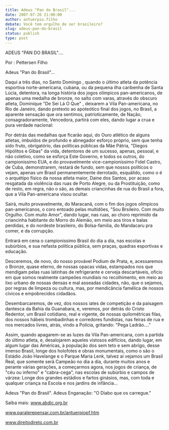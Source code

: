 ```yaml
---
title: Adeus "Pan do Brasil"...
date: 2007-07-26 21:00:00
author: antuerpio.filho
debate: Você tem orgulho de ser brasileiro?
slug: adeus-pan-do-brasil
status: publish 
type: post
---
```


ADEUS "PAN DO BRASIL"....  

  

Por : Pettersen Filho  

  

 Adeus "Pan do Brasil"...  

 Daqui a três dias, no Santo Domingo , quando o último atleta da potência esportiva norte-americana, cubana, ou da pequena ilha caribenha de Santa Lúcia, detentora, na longa história dos jogos olímpicos pan-americanos, de apenas uma medalha de bronze, no salto com varas, através do obscuro atleta, Dominique "De Sei Lá O Que" , deixarem a Vila Pan-americana, no Rio de Janeiro, dando pretexto ao apoteótico final dos jogos, no Brasil, a aparente sensação que ora sentimos, patrioticamente, de Nação, consagradoramente, Vencedora, partirá com eles, dando lugar a crua e pura verdade nacional:  

 Por detrás das medalhas que ficarão aqui, do Ouro atlético de alguns atletas, imbuídos de profundo e abnegador esforço próprio, sem que tenha sido fruto, obrigatório, das políticas públicas da Mãe Pátria, "Diegos Hipólitos e Gibas" da vida, detentores de um sucesso, apenas, pessoal, e não coletivo, como se esforça Este Governo, e todos os outros, do campionissimo EUA, e do provavelmente vice-campioníssimo Fidel Castro, de Cuba, demonstrarem, restará de fundo, sem que nossos políticos o vejam, apenas um Brasil permanentemente derrotado, esquálido, como o é o arquétipo físico da nossa atleta maior, Daine dos Santos, por acaso resgatada da violência das ruas de Porto Alegre, ou da Prostituição, como de resto, em regra, não o são, as demais criancinhas de rua do Brasil a fora, que a Vila Pan-americana visou ocultar.  

 Sairá, muito provavelmente, do Maracanã, com o fim dos jogos olímpicos pan-americanos, o coro entoado pelas multidões, "Sou Brsileiro. Com muito Orgulho. Com muito Amor", dando lugar, nas ruas, ao choro reprimido da criancinha habitante do Morro do Alemão, em meio aos tiros e balas perdidas, e do nordeste brasileiro, do Bolsa-familia, do Mandacaru pra comer, e da corrupção.  

 Entrará em cena o campionissimo Brasil do dia a dia, nas escolas e subúrbios, e sua nefasta política pública, sem praças, quadras esportivas e educação.  

 Desceremos, de novo, do nosso provável Podium de Prata, e, acessaremos o Bronze, quase eterno, de nossas opacas vidas, estampados nos que mendigam pelas ruas latinhas de refrigerante e cerveja descartáveis, ofício em que somos realmente campeões mundiais no recolhimento, em meio ao lixo urbano de nossas densas e mal asseadas cidades, não, que o sejamos, por regras de limpeza ou cultura, mas, por mendicância famélica de nossos cívicos e empobrecidos cidadãos.  

 Desembarcaremos, de vez, dos nossos iates de competição e da paisagem dantesca da Bahia da Guanabara, e, veremos, por detrás do Cristo Redentor, um Brasil cotidiano, real e vigente, de nossas quilométricas filas, dos nossos hábeis trombadinhas e corredores fundistas, nas feiras de rua e nos mercados livres, atrás, vindo a Polícia, gritando: "Pega Ladrão...."  

 Assim, quando apagarem-se as luzes da Vila Pan-americana, com a partida do último atleta, e, desalojarem aqueles vistosos edifícios, dando lugar, em algum lugar das Américas, à população dos sem teto e sem abrigo, desse imenso Brasil, longe dos holofotes e obras monumentais, como o são o Estádio João Havelange e o Parque Maria Lenk, talvez ai vejamos um Brasil Real, que somente será Campeão no dia a dia, durante muitos anos e perante várias gerações, a começarmos agora, nos jogos de criança, de "céu ou inferno" e "cabra-cega", nas escolas de subúrbio e campos de várzea: Longe dos grandes estádios e fartos ginásios, mas, com toda e qualquer criança na Escola e nos jardins de infância...  

 Adeus "Pan do Brasil". Adeus Enganação: "O Diabo que os carregue."  

  

Saiba mais: www.abdic.org.br  

 www.paralerepensar.com.br/antuerpiopf.htm  

 www.direitodireto.com.br
